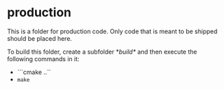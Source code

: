 # production
This is a folder for production code. Only code that is meant to be shipped should be placed here.

To build this folder, create a subfolder **build\** and then execute the following commands in it:
* ```cmake ..``
* ```make```

